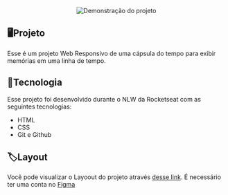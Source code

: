 <p align="center">
<img src= "github/Thumbnail.png" alt="Demonstração do projeto" widht="100%"/>
</p>

## 🖥️Projeto
Esse é um projeto Web Responsivo de uma cápsula do tempo para exibir memórias em uma linha de tempo.

## 🚀Tecnologia
Esse projeto foi desenvolvido durante o NLW da Rocketseat com as seguintes tecnologias:

- HTML
- CSS
- Git e Github

## 🏷️Layout
Você pode visualizar o Layoout do projeto através 
[desse link](https://www.figma.com/file/dFbpWhAZ6xj0iZD2eElRFu/C%C3%A1psula-do-tempo-%E2%80%A2-Trilha-Explorer-(Community)?type=design&node-id=306%3A84&t=004vlqEgEXSTx1ao-1). 
É necessário ter uma conta no [Figma](https://www.figma.com)

